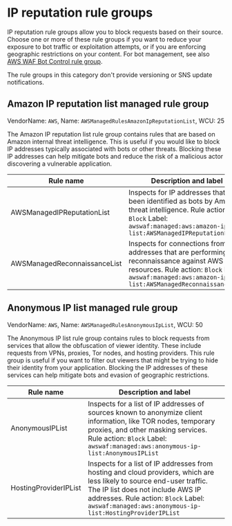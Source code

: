 # IP reputation rule groups<a name="aws-managed-rule-groups-ip-rep"></a>

IP reputation rule groups allow you to block requests based on their source\. Choose one or more of these rule groups if you want to reduce your exposure to bot traffic or exploitation attempts, or if you are enforcing geographic restrictions on your content\. For bot management, see also [AWS WAF Bot Control rule group](aws-managed-rule-groups-bot.md)\.

The rule groups in this category don't provide versioning or SNS update notifications\. 

## Amazon IP reputation list managed rule group<a name="aws-managed-rule-groups-ip-rep-amazon"></a>

VendorName: `AWS`, Name: `AWSManagedRulesAmazonIpReputationList`, WCU: 25

The Amazon IP reputation list rule group contains rules that are based on Amazon internal threat intelligence\. This is useful if you would like to block IP addresses typically associated with bots or other threats\. Blocking these IP addresses can help mitigate bots and reduce the risk of a malicious actor discovering a vulnerable application\.


| Rule name | Description and label | 
| --- | --- | 
| AWSManagedIPReputationList |  Inspects for IP addresses that have been identified as bots by Amazon threat intelligence\.  Rule action: `Block` Label: `awswaf:managed:aws:amazon-ip-list:AWSManagedIPReputationList`  | 
| AWSManagedReconnaissanceList |  Inspects for connections from IP addresses that are performing reconnaissance against AWS resources\.  Rule action: `Block` Label: `awswaf:managed:aws:amazon-ip-list:AWSManagedReconnaissanceList`  | 

## Anonymous IP list managed rule group<a name="aws-managed-rule-groups-ip-rep-anonymous"></a>

VendorName: `AWS`, Name: `AWSManagedRulesAnonymousIpList`, WCU: 50

The Anonymous IP list rule group contains rules to block requests from services that allow the obfuscation of viewer identity\. These include requests from VPNs, proxies, Tor nodes, and hosting providers\. This rule group is useful if you want to filter out viewers that might be trying to hide their identity from your application\. Blocking the IP addresses of these services can help mitigate bots and evasion of geographic restrictions\.


| Rule name | Description and label | 
| --- | --- | 
| AnonymousIPList |  Inspects for a list of IP addresses of sources known to anonymize client information, like TOR nodes, temporary proxies, and other masking services\.  Rule action: `Block` Label: `awswaf:managed:aws:anonymous-ip-list:AnonymousIPList`  | 
| HostingProviderIPList | Inspects for a list of IP addresses from hosting and cloud providers, which are less likely to source end\-user traffic\. The IP list does not include AWS IP addresses\. Rule action: `Block` Label: `awswaf:managed:aws:anonymous-ip-list:HostingProviderIPList` | 
